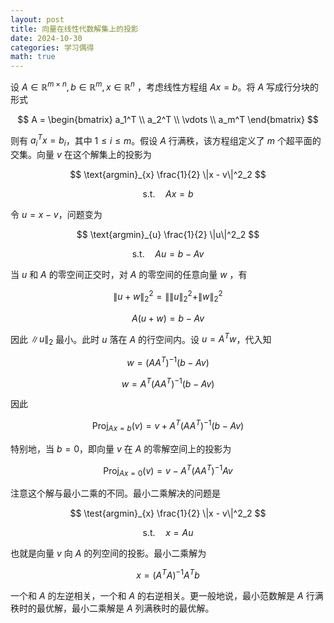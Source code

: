 ```yaml
---
layout: post
title: 向量在线性代数解集上的投影
date: 2024-10-30
categories: 学习偶得
math: true
---
```


设 $A\in \mathbb{R}^{m\times n}, b\in \mathbb{R}^m, x\in \mathbb{R}^n$ ，考虑线性方程组 $Ax = b$。将 $A$ 写成行分块的形式

$$
A =
\begin{bmatrix}
a_1^T \\ a_2^T \\ \vdots \\ a_m^T
\end{bmatrix}
$$

则有 $a_i^T x = b_i$，其中 $1\leq i\leq m$。假设 $A$ 行满秩，该方程组定义了 $m$ 个超平面的交集。向量 $v$ 在这个解集上的投影为

$$
\text{argmin}_{x} \frac{1}{2} \|x - v\|^2_2
$$

$$
\text{s.t.}\quad Ax = b
$$

令 $u = x - v$，问题变为

$$
\text{argmin}_{u} \frac{1}{2} \|u\|^2_2
$$

$$
\text{s.t.}\quad Au = b - Av
$$

当 $u$ 和 $A$ 的零空间正交时，对 $A$ 的零空间的任意向量 $w$ ，有

$$
\|u+w\|^2_2 = \|\|u\|^2_2 + \|w\|^2_2
$$

$$
A(u + w) = b - Av
$$

因此 $\|u\|_2$ 最小。此时 $u$ 落在 $A$ 的行空间内。设 $u = A^T w$，代入知

$$
w = (AA^T)^{-1} (b - Av)
$$

$$
w = A^T(AA^T)^{-1} (b - Av)
$$

因此

$$
\text{Proj}_{Ax = b} (v) = v + A^T(AA^T)^{-1} (b - Av)
$$

特别地，当 $b = 0$，即向量 $v$ 在 $A$ 的零解空间上的投影为

$$
\text{Proj}_{Ax = 0} (v) = v - A^T(AA^T)^{-1} Av
$$

注意这个解与最小二乘的不同。最小二乘解决的问题是

$$
\test{argmin}_{x} \frac{1}{2} \|x - v\|^2_2
$$

$$
\text{s.t.}\quad x = Au
$$

也就是向量 $v$ 向 $A$ 的列空间的投影。最小二乘解为

$$
x = (A^TA)^{-1} A^Tb
$$

一个和 $A$ 的左逆相关，一个和 $A$ 的右逆相关。更一般地说，最小范数解是 $A$ 行满秩时的最优解，最小二乘解是 $A$ 列满秩时的最优解。